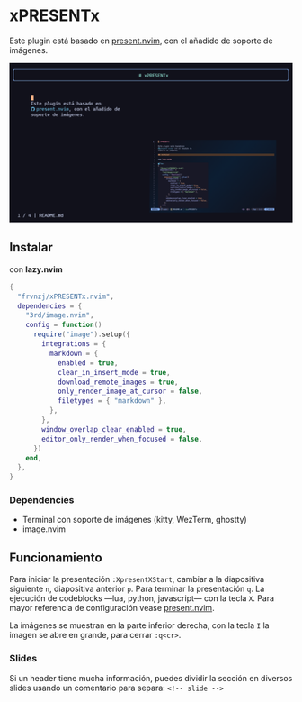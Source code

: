 # xPRESENTx

Este plugin está basado en
[present.nvim](https://github.com/tjdevries/present.nvim), con el añadido de
soporte de imágenes.

![xSSx](assets/xSSx.png)

## Instalar

con **lazy.nvim**

```lua
{
  "frvnzj/xPRESENTx.nvim",
  dependencies = {
    "3rd/image.nvim",
    config = function()
      require("image").setup({
        integrations = {
          markdown = {
            enabled = true,
            clear_in_insert_mode = true,
            download_remote_images = true,
            only_render_image_at_cursor = false,
            filetypes = { "markdown" },
          },
        },
        window_overlap_clear_enabled = true,
        editor_only_render_when_focused = false,
      })
    end,
  },
}
```

### Dependencies

- Terminal con soporte de imágenes (kitty, WezTerm, ghostty)
- image.nvim

## Funcionamiento

Para iniciar la presentación `:XpresentXStart`, cambiar a la diapositiva
siguiente `n`, diapositiva anterior `p`. Para terminar la presentación `q`. La
ejecución de codeblocks —lua, python, javascript— con la tecla `X`. Para mayor
referencia de configuración vease
[present.nvim](https://github.com/tjdevries/present.nvim).

La imágenes se muestran en la parte inferior derecha, con la tecla `I` la
imagen se abre en grande, para cerrar `:q<cr>`.

### Slides

Si un header tiene mucha información, puedes dividir la sección en diversos
slides usando un comentario para separa: `<!-- slide -->`
